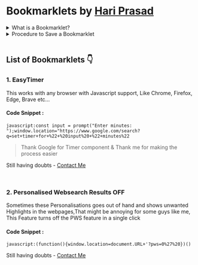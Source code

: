 # Bookmarklets by [Hari Prasad](https://github.com/hariprasd)

<details><summary>What is a Bookmarklet?</summary>
  <br>
A bookmarklet is a bookmark stored in a web browser that contains JavaScript commands that add new features to the browser. They are stored as the URL of a bookmark in a web browser or as a hyperlink on a web page. Bookmarklets are usually small snippets of JavaScript executed when user clicks on them - Wikipedia 
</details>

<details><summary>Procedure to Save a Bookmarklet</summary>
 <br>
1. Copy the code snippet and Goto the Bookmark section of your browser<br>
2. Create a bookmark with this code as the URL (you should have known how to do it :)<br>
3. Give whatever the name you want & Save it <br>
4. Booom Done, That's All folks 🦾<br>
5. Click and check the functionality of the code, It should work 100% <br>
</details>
<br>

## List of Bookmarklets 👇

### 1. EasyTimer
This works with any browser with Javascript support, Like Chrome, Firefox, Edge, Brave etc...

#### Code Snippet :
```
javascript:const input = prompt("Enter minutes: ");window.location="https://www.google.com/search?q=set+timer+for+%22+%20input%20+%22+minutes%22
```
>Thank Google for Timer component & Thank me for making the process easier <br>

Still having doubts - [Contact Me](https://wa.me/send?phone=919345160259&text=Doubt-EasyTimer)

<br>

### 2. Personalised Websearch Results OFF
Sometimes these Personalisations goes out of hand and shows unwanted Highlights in the webpages,That might be annoying for some guys like me, This Feature turns off the PWS feature in a single click

#### Code Snippet :
```
javascript:(function(){window.location=document.URL+'?pws=0%27%20})()
```

Still having doubts - [Contact Me](https://wa.me/send?phone=919345160259&text=Doubt-PWS)
